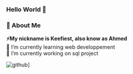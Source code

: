 ### Hello World 👋

<h3>💬 About Me</h3>
<p><strong>⚡My nickname is Keefiest, also know as Ahmed</strong><br>
🌱 I’m currently learning web developpement<br>
🔭 I’m currently working on sql project
</p>

![github](https://img.shields.io/badge/GitHub-000000?style=for-the-badge&logo=GitHub&logoColor=white)]
